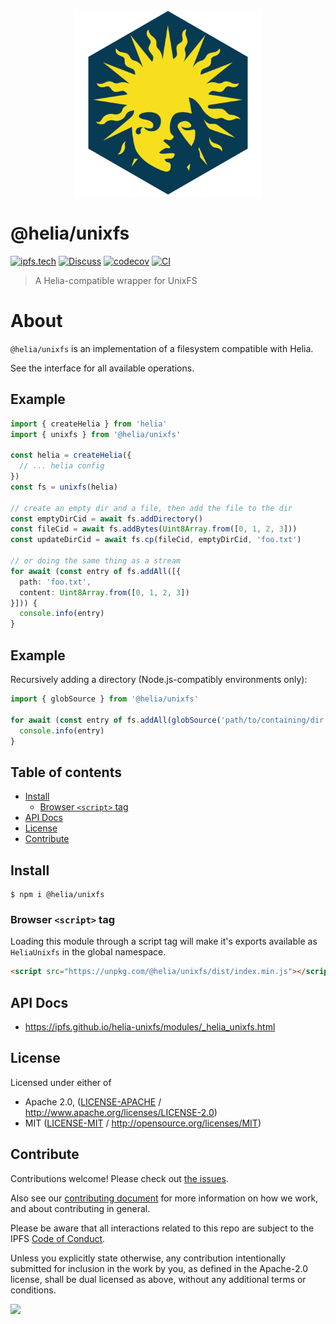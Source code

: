 <p align="center">
  <a href="https://github.com/ipfs/helia" title="Helia">
    <img src="https://raw.githubusercontent.com/ipfs/helia/main/assets/helia.png" alt="Helia logo" width="300" />
  </a>
</p>

# @helia/unixfs <!-- omit in toc -->

[![ipfs.tech](https://img.shields.io/badge/project-IPFS-blue.svg?style=flat-square)](https://ipfs.tech)
[![Discuss](https://img.shields.io/discourse/https/discuss.ipfs.tech/posts.svg?style=flat-square)](https://discuss.ipfs.tech)
[![codecov](https://img.shields.io/codecov/c/github/ipfs/helia-unixfs.svg?style=flat-square)](https://codecov.io/gh/ipfs/helia-unixfs)
[![CI](https://img.shields.io/github/actions/workflow/status/ipfs/helia-unixfs/js-test-and-release.yml?branch=main\&style=flat-square)](https://github.com/ipfs/helia-unixfs/actions/workflows/js-test-and-release.yml?query=branch%3Amain)

> A Helia-compatible wrapper for UnixFS

# About

`@helia/unixfs` is an implementation of a filesystem compatible with Helia.

See the interface for all available operations.

## Example

```typescript
import { createHelia } from 'helia'
import { unixfs } from '@helia/unixfs'

const helia = createHelia({
  // ... helia config
})
const fs = unixfs(helia)

// create an empty dir and a file, then add the file to the dir
const emptyDirCid = await fs.addDirectory()
const fileCid = await fs.addBytes(Uint8Array.from([0, 1, 2, 3]))
const updateDirCid = await fs.cp(fileCid, emptyDirCid, 'foo.txt')

// or doing the same thing as a stream
for await (const entry of fs.addAll([{
  path: 'foo.txt',
  content: Uint8Array.from([0, 1, 2, 3])
}])) {
  console.info(entry)
}
```

## Example

Recursively adding a directory (Node.js-compatibly environments only):

```typescript
import { globSource } from '@helia/unixfs'

for await (const entry of fs.addAll(globSource('path/to/containing/dir', 'glob-pattern'))) {
  console.info(entry)
}
```

## Table of contents <!-- omit in toc -->

- [Install](#install)
  - [Browser `<script>` tag](#browser-script-tag)
- [API Docs](#api-docs)
- [License](#license)
- [Contribute](#contribute)

## Install

```console
$ npm i @helia/unixfs
```

### Browser `<script>` tag

Loading this module through a script tag will make it's exports available as `HeliaUnixfs` in the global namespace.

```html
<script src="https://unpkg.com/@helia/unixfs/dist/index.min.js"></script>
```

## API Docs

- <https://ipfs.github.io/helia-unixfs/modules/_helia_unixfs.html>

## License

Licensed under either of

- Apache 2.0, ([LICENSE-APACHE](LICENSE-APACHE) / <http://www.apache.org/licenses/LICENSE-2.0>)
- MIT ([LICENSE-MIT](LICENSE-MIT) / <http://opensource.org/licenses/MIT>)

## Contribute

Contributions welcome! Please check out [the issues](https://github.com/ipfs/helia-unixfs/issues).

Also see our [contributing document](https://github.com/ipfs/community/blob/master/CONTRIBUTING_JS.md) for more information on how we work, and about contributing in general.

Please be aware that all interactions related to this repo are subject to the IPFS [Code of Conduct](https://github.com/ipfs/community/blob/master/code-of-conduct.md).

Unless you explicitly state otherwise, any contribution intentionally submitted for inclusion in the work by you, as defined in the Apache-2.0 license, shall be dual licensed as above, without any additional terms or conditions.

[![](https://cdn.rawgit.com/jbenet/contribute-ipfs-gif/master/img/contribute.gif)](https://github.com/ipfs/community/blob/master/CONTRIBUTING.md)
